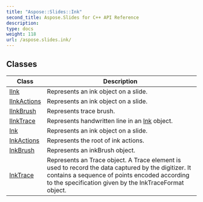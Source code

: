 ```yaml
---
title: "Aspose::Slides::Ink"
second_title: Aspose.Slides for C++ API Reference
description: 
type: docs
weight: 118
url: /aspose.slides.ink/
---
```




## Classes

| Class | Description |
| --- | --- |
| [IInk](./iink/) | Represents an ink object on a slide. |
| [IInkActions](./iinkactions/) | Represents an ink object on a slide. |
| [IInkBrush](./iinkbrush/) | Represents trace brush. |
| [IInkTrace](./iinktrace/) | Represents handwritten line in an [Ink](./ink/) object. |
| [Ink](./ink/) | Represents an ink object on a slide. |
| [InkActions](./inkactions/) | Represents the root of ink actions. |
| [InkBrush](./inkbrush/) | Represents an inkBrush object. |
| [InkTrace](./inktrace/) | Represents an Trace object. A Trace element is used to record the data captured by the digitizer. It contains a sequence of points encoded according to the specification given by the InkTraceFormat object. |
